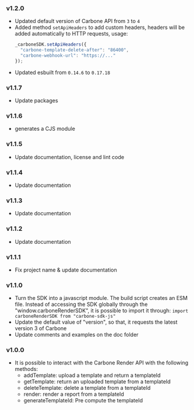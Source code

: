 ### v1.2.0
  - Updated default version of Carbone API from `3` to `4`
  - Added method `setApiHeaders` to add custom headers, headers will be added automatically to HTTP requests, usage:
    ```js
    _carboneSDK.setApiHeaders({
      "carbone-template-delete-after": "86400",
      "carbone-webhook-url": "https://..."
    });
    ```
  - Updated esbuilt from `0.14.6` to `0.17.18`

### v1.1.7
  - Update packages

### v1.1.6
  - generates a CJS module

### v1.1.5
  - Update documentation, license and lint code

### v1.1.4
  - Update documentation

### v1.1.3
  - Update documentation

### v1.1.2
  - Update documentation

### v1.1.1
  - Fix project name & update documentation

### v1.1.0
  - Turn the SDK into a javascript module. The build script creates an ESM file. Instead of accessing the SDK globally through the "window.carboneRenderSDK", it is possible to import it through: `import carboneRenderSDK from "carbone-sdk-js"`
  - Update the default value of "version", so that, it requests the latest version 3 of Carbone
  - Update comments and examples on the doc folder

### v1.0.0
  - It is possible to interact with the Carbone Render API with the following methods:
    - addTemplate: upload a template and return a templateId
    - getTemplate: return an uploaded template from a templateId
    - deleteTemplate: delete a template from a templateId
    - render: render a report from a templateId
    - generateTemplateId: Pre compute the templateId